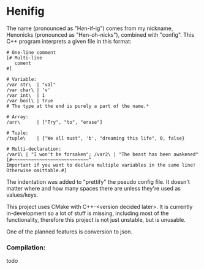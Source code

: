 # Henifig

The name (pronounced as "H*e*n-if-ig") comes from my nickname, Henonicks
(pronounced as "Hen-*o*h-nicks"), combined with "config".
This C++ program interprets a given file in this format:

```
# One-line comment
[# Multi-line
   coment
#]

# Variable:
/var str\  | "val"
/var char\ | 'v'
/var int\  | 1
/var bool\ | true
# The type at the end is purely a part of the name.*

# Array:
/arr\      | ["Try", "to", "erase"]

# Tuple:
/tuple\    | {"We all must", 'b', "dreaming this life", 0, false}

# Multi-declaration:
/var1\ | "I won't be forsaken"; /var2\ | "The beast has been awakened"
[#~~~~~~~~~~~~~~~~~~~~~~~~~~~~^
Important if you want to declare multiple variables in the same line!
Otherwise omittable.#] 
```

The indentation was added to "prettify" the pseudo config file.
It doesn't matter where and how many spaces there are unless they're used as values/keys.

This project uses CMake with C++-\<version decided later\>. It is currently in-development so
a lot of stuff is missing, including most of the functionality, therefore
this project is not just unstable, but is unusable.

One of the planned features is conversion to json.

### Compilation:

todo
